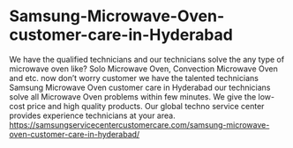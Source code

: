 # Samsung-Microwave-Oven-customer-care-in-Hyderabad
 We have the qualified technicians and our technicians solve the any type of microwave oven like? Solo Microwave Oven, Convection Microwave Oven and etc. now don’t worry customer we have the talented technicians Samsung Microwave Oven customer care in Hyderabad our technicians solve all Microwave Oven problems within few minutes. We give the low-cost price and high quality products. Our global techno service center provides experience technicians at your area.  https://samsungservicecentercustomercare.com/samsung-microwave-oven-customer-care-in-hyderabad/
